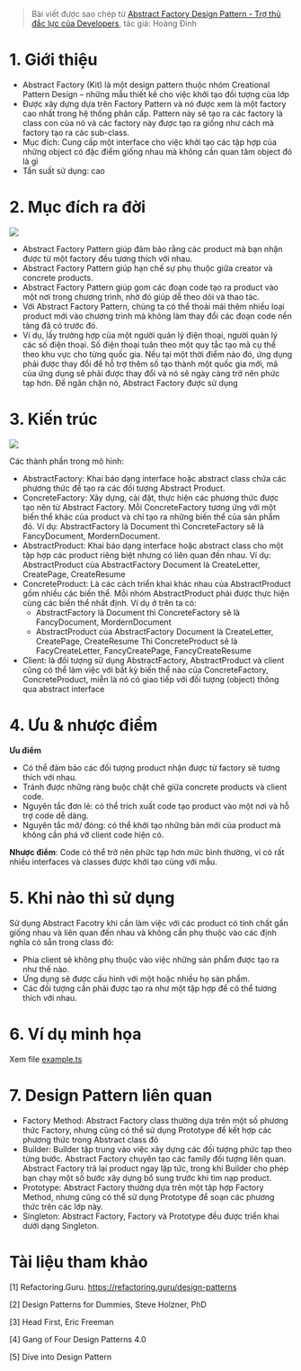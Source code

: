 > Bài viết được sao chép từ [Abstract Factory Design Pattern - Trợ thủ đắc lực của Developers](https://viblo.asia/p/abstract-factory-design-pattern-tro-thu-dac-luc-cua-developers-maGK7B4M5j2), tác giả: Hoàng Đinh

# 1. Giới thiệu

- Abstract Factory (Kit) là một design pattern thuộc nhóm Creational Pattern Design – những mẫu thiết kế cho việc khởi tạo đối tượng của lớp
- Được xây dựng dựa trên Factory Pattern và nó được xem là một factory cao nhất trong hệ thống phân cấp. Pattern này sẽ tạo ra các factory là class con của nó và các factory này được tạo ra giống như cách mà factory tạo ra các sub-class.
- Mục đích: Cung cấp một interface cho việc khởi tạo các tập hợp của những object có đặc điểm giống nhau mà không cần quan tâm object đó là gì
- Tần suất sử dụng: cao

# 2. Mục đích ra đời

![](https://images.viblo.asia/f1ec9d4d-4733-46ce-accc-cf2832686105.png)

- Abstract Factory Pattern giúp đảm bảo rằng các product mà bạn nhận được từ một factory đều tương thích với nhau.
- Abstract Factory Pattern giúp hạn chế sự phụ thuộc giữa creator và concrete products.
- Abstract Factory Pattern giúp gom các đoạn code tạo ra product vào một nơi trong chương trình, nhờ đó giúp dễ theo dõi và thao tác.
- Với Abstract Factory Pattern, chúng ta có thể thoải mái thêm nhiều loại product mới vào chương trình mà không làm thay đổi các đoạn code nền tảng đã có trước đó.
- Ví dụ, lấy trường hợp của một người quản lý điện thoại, người quản lý các số điện thoại. Số điện thoại tuân theo một quy tắc tạo mã cụ thể theo khu vực cho từng quốc gia. Nếu tại một thời điểm nào đó, ứng dụng phải được thay đổi để hỗ trợ thêm số tạo thành một quốc gia mới, mã của ứng dụng sẽ phải được thay đổi và nó sẽ ngày càng trở nên phức tạp hơn. Để ngăn chặn nó, Abstract Factory được sử dụng

# 3. Kiến trúc

![](https://images.viblo.asia/842436c5-bd66-4d15-a18d-f92d99f76739.png)

Các thành phần trong mô hình:

- AbstractFactory: Khai báo dạng interface hoặc abstract class chứa các phương thức để tạo ra các đối tượng Abstract Product.
- ConcreteFactory: Xây dựng, cài đặt, thực hiện các phương thức được tạo nên từ Abstract Factory. Mỗi ConcreteFactory tương ứng với một biến thể khác của product và chỉ tạo ra những biến thể của sản phẩm đó. Ví dụ: AbstractFactory là Document thì ConcreteFactory sẽ là FancyDocument, MordernDocument.
- AbstractProduct: Khai báo dạng interface hoặc abstract class cho một tập hợp các product riêng biệt nhưng có liên quan đến nhau. Ví dụ: AbstractProduct của AbstractFactory Document là CreateLetter, CreatePage, CreateResume
- ConcreteProduct: Là các cách triển khai khác nhau của AbstractProduct gồm nhiều các biến thể. Mỗi nhóm AbstractProduct phải được thực hiện cùng các biến thể nhất định. Ví dụ ở trên ta có:
  - AbstractFactory là Document thì ConcreteFactory sẽ là FancyDocument, MordernDocument
  - AbstractProduct của AbstractFactory Document là CreateLetter, CreatePage, CreateResume Thì ConcreteProduct sẽ là FacyCreateLetter, FancyCreatePage, FancyCreateResume
- Client: là đối tượng sử dụng AbstractFactory, AbstractProduct và client cũng có thể làm việc với bất kỳ biến thể nào của ConcreteFactory, ConcreteProduct, miễn là nó có giao tiếp với đối tượng (object) thông qua abstract interface

# 4. Ưu & nhược điểm

**Ưu điểm**

- Có thể đảm bảo các đối tượng product nhận được từ factory sẽ tương thích với nhau.
- Tránh được những ràng buộc chặt chẽ giữa concrete products và client code.
- Nguyên tắc đơn lẻ: có thể trích xuất code tạo product vào một nơi và hỗ trợ code dễ dàng.
- Nguyên tắc mở/ đóng: có thể khởi tạo những bản mới của product mà không cần phá vỡ client code hiện có.

**Nhược điểm**: Code có thể trở nên phức tạp hơn mức bình thường, vì có rất nhiều interfaces và classes được khởi tạo cùng với mẫu.

# 5. Khi nào thì sử dụng

Sử dụng Abstract Facotry khi cần làm việc với các product có tính chất gần giống nhau và liên quan đến nhau và không cần phụ thuộc vào các định nghĩa có sẵn trong class đó:

- Phía client sẽ không phụ thuộc vào việc những sản phẩm được tạo ra như thế nào.
- Ứng dụng sẽ được cấu hình với một hoặc nhiều họ sản phẩm.
- Các đối tượng cần phải được tạo ra như một tập hợp để có thể tương thích với nhau.

# 6. Ví dụ minh họa

Xem file [example.ts](./example.ts)

# 7. Design Pattern liên quan

- Factory Method: Abstract Factory class thường dựa trên một số phương thức Factory, nhưng cũng có thể sử dụng Prototype để kết hợp các phương thức trong Abstract class đó
- Builder: Builder tập trung vào việc xây dựng các đối tượng phức tạp theo từng bước. Abstract Factory chuyên tạo các family đối tượng liên quan. Abstract Factory trả lại product ngay lập tức, trong khi Builder cho phép bạn chạy một số bước xây dựng bổ sung trước khi tìm nạp product.
- Prototype: Abstract Factory thường dựa trên một tập hợp Factory Method, nhưng cũng có thể sử dụng Prototype để soạn các phương thức trên các lớp này.
- Singleton: Abstract Factory, Factory và Prototype đều được triển khai dưới dạng Singleton.

# Tài liệu tham khảo

[1] Refactoring.Guru. https://refactoring.guru/design-patterns

[2] Design Patterns for Dummies, Steve Holzner, PhD

[3] Head First, Eric Freeman

[4] Gang of Four Design Patterns 4.0

[5] Dive into Design Pattern
